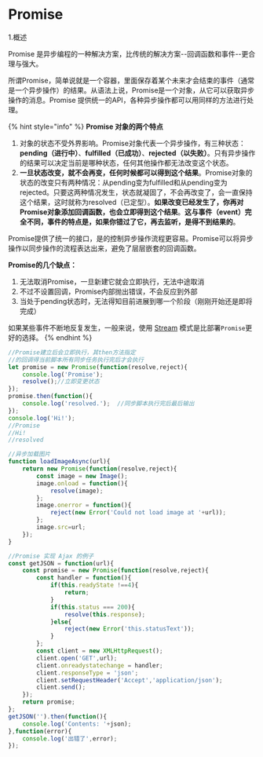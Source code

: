 # Promise

1.概述

Promise 是异步编程的一种解决方案，比传统的解决方案--回调函数和事件--更合理与强大。

所谓Promise，简单说就是一个容器，里面保存着某个未来才会结束的事件（通常是一个异步操作）的结果。从语法上说，Promise是一个对象，从它可以获取异步操作的消息。Promise 提供统一的API，各种异步操作都可以用同样的方法进行处理。

{% hint style="info" %}
**Promise 对象的两个特点**

1. 对象的状态不受外界影响。Promise对象代表一个异步操作，有三种状态：**pending（进行中）**、**fulfilled（已成功）**、**rejected（以失败）**。只有异步操作的结果可以决定当前是哪种状态，任何其他操作都无法改变这个状态。
2. **一旦状态改变，就不会再变，任何时候都可以得到这个结果**。Promise对象的状态的改变只有两种情况：从pending变为fulfilled和从pending变为rejected。只要这两种情况发生，状态就凝固了，不会再改变了，会一直保持这个结果，这时就称为resolved（已定型）。**如果改变已经发生了，你再对Promise对象添加回调函数，也会立即得到这个结果**。**这与事件（event）完全不同，事件的特点是，如果你错过了它，再去监听，是得不到结果的**。

Promise提供了统一的接口，是的控制异步操作流程更容易。Promise可以将异步操作以同步操作的流程表达出来，避免了层层嵌套的回调函数。

**Promise的几个缺点：**

1. 无法取消Promise，一旦新建它就会立即执行，无法中途取消
2. 不过不设置回调，Promise内部抛出错误，不会反应到外部
3. 当处于pending状态时，无法得知目前进展到哪一个阶段（刚刚开始还是即将完成）

 如果某些事件不断地反复发生，一般来说，使用 [Stream](https://nodejs.org/api/stream.html) 模式是比部署`Promise`更好的选择。
{% endhint %}

```javascript
//Promise建立后会立即执行，其then方法指定
//的回调得当前脚本所有同步任务执行完后才会执行
let promise = new Promise(function(resolve,reject){
    console.log('Promise');
    resolve();//立即变更状态
});
promise.then(function(){
    console.log('resolved.');  //同步脚本执行完后最后输出
});
console.log('Hi!');
//Promise
//Hi!
//resolved
```

```javascript
//异步加载图片
function loadImageAsync(url){
    return new Promise(function(resolve,reject){
        const image = new Image();
        image.onload = function(){
            resolve(image);
        };
        image.onerror = function(){
            reject(new Error('Could not load image at '+url));
        };
        image.src=url;
    });
}
```

```javascript
//Promise 实现 Ajax 的例子
const getJSON = function(url){
    const promise = new Promise(function(resolve,reject){
        const handler = function(){
            if(this.readyState !==4){
                return;
            }
            if(this.status === 200){
                resolve(this.response);
            }else{
                reject(new Error('this.statusText'));
            }
        };
        const client = new XMLHttpRequest();
        client.open('GET',url);
        client.onreadystatechange = handler;
        client.responseType = 'json';
        client.setRequestHeader('Accept','application/json');
        client.send();
    });
    return promise;
};
getJSON('').then(function(){
    console.log('Contents: '+json);
},function(error){
    console.log('出错了',error);
});
```

